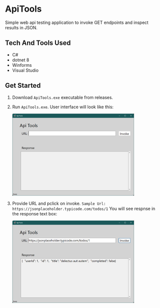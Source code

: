 # ApiTools

Simple web api testing application to invoke GET endpoints and inspect results in JSON.

## Tech And Tools Used
- C#
- dotnet 8
- Winforms
- Visual Studio

## Get Started
1. Download `ApiTools.exe` executable from releases.
2. Run `ApiTools.exe`. User interface will look like this:

	<img src="./Images/startup.png" alt="drawing" width="400"/>
3. Provide URL and pclick on invoke. `Sample Url: https://jsonplaceholder.typicode.com/todos/1` You will see respnse in the response text box:

	<img src="./Images/invoke-response.png" alt="drawing" width="400"/>
